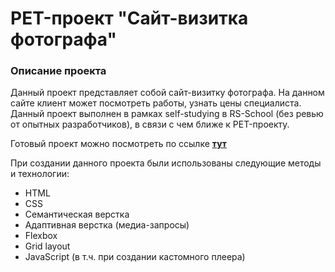 # PET-проект "Сайт-визитка фотографа"

### Описание проекта
Данный проект представляет собой сайт-визитку фотографа. На данном сайте клиент может посмотреть работы, узнать цены специалиста. Данный проект выполнен в рамках self-studying в RS-School (без ревью от опытных разработчиков), в связи с чем ближе к PET-проекту.

Готовый проект можно посмотреть по ссылке [**тут**](#)

  При создании данного проекта были использованы следующие методы и технологии:
  * HTML
  * CSS
  * Семантическая верстка
  * Адаптивная верстка (медиа-запросы)
  * Flexbox
  * Grid layout
  * JavaScript (в т.ч. при создании кастомного плеера)
